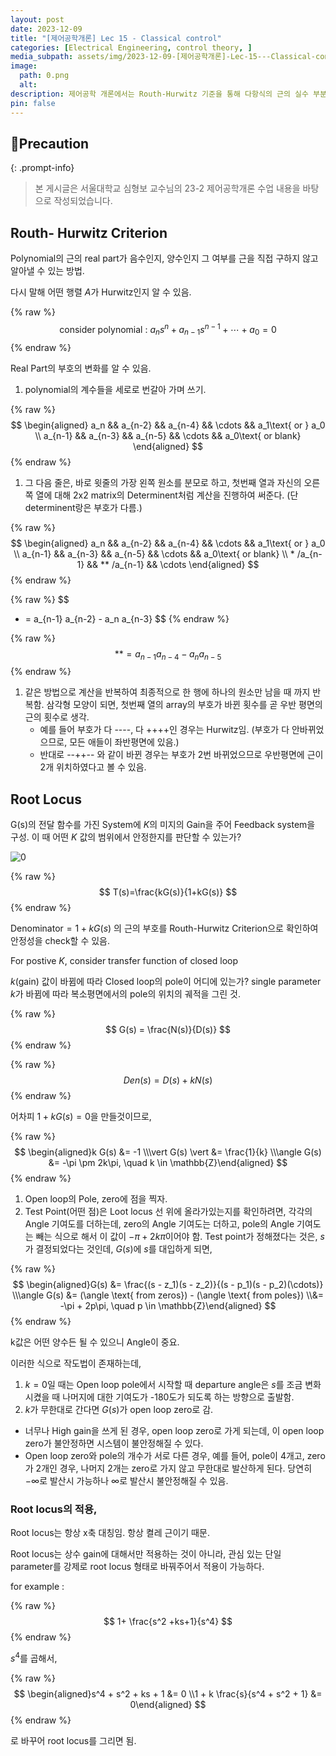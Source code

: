 ```yaml
---
layout: post
date: 2023-12-09
title: "[제어공학개론] Lec 15 - Classical control"
categories: [Electrical Engineering, control theory, ]
media_subpath: assets/img/2023-12-09-[제어공학개론]-Lec-15---Classical-control.md
image:
  path: 0.png
  alt:  
description: 제어공학 개론에서는 Routh-Hurwitz 기준을 통해 다항식의 근의 실수 부분의 부호 변화를 확인하고, Root Locus를 이용해 피드백 시스템의 안정성을 판단하는 방법을 설명합니다. Routh-Hurwitz 기준을 통해 다항식의 계수를 이용해 안정성을 체크하며, Root Locus는 개방 루프의 극과 제로의 위치 변화를 시각화하여 시스템의 안정성을 분석하는 데 사용됩니다.
pin: false
---
```



## 📢Precaution


{: .prompt-info}


> 본 게시글은 서울대학교 심형보 교수님의 23-2 제어공학개론 수업 내용을 바탕으로 작성되었습니다.


## Routh- Hurwitz Criterion


Polynomial의 근의 real part가 음수인지, 양수인지 그 여부를 근을 직접 구하지 않고 알아낼 수 있는 방법.


다시 말해 어떤 행렬 $A$가 Hurwitz인지 알 수 있음.


{% raw %}
$$
\text{consider polynomial : } a_n s^n + a_{n-1}s^{n-1} + \cdots +a_0 = 0
$$
{% endraw %}


Real Part의 부호의 변화를 알 수 있음.

1. polynomial의 계수들을 세로로 번갈아 가며 쓰기.

{% raw %}
$$
\begin{aligned} a_n && a_{n-2} && a_{n-4} && \cdots && a_1\text{ or } a_0 \\ a_{n-1} && a_{n-3} && a_{n-5} && \cdots && a_0\text{ or blank} \end{aligned}
$$
{% endraw %}

1. 그 다음 줄은, 바로 윗줄의 가장 왼쪽 원소를 분모로 하고, 첫번째 열과 자신의 오른쪽 열에 대해 2x2 matrix의 Determinent처럼 계산을 진행하여 써준다. (단 determinent랑은 부호가 다름.)

{% raw %}
$$
\begin{aligned} a_n && a_{n-2} && a_{n-4} && \cdots && a_1\text{ or } a_0 \\ a_{n-1} && a_{n-3} && a_{n-5} && \cdots && a_0\text{ or blank} \\ * /a_{n-1} && ** /a_{n-1} && \cdots \end{aligned}
$$
{% endraw %}


{% raw %}
$$
* = a_{n-1} a_{n-2} - a_n a_{n-3}
$$
{% endraw %}


{% raw %}
$$
** = a_{n-1} a_{n-4} - a_n a_{n-5}
$$
{% endraw %}

1. 같은 방법으로 계산을 반복하여 최종적으로 한 행에 하나의 원소만 남을 때 까지 반복함. 삼각형 모양이 되면, 첫번째 열의 array의 부호가 바뀐 횟수를 곧 우반 평면의 근의 횟수로 생각.
	- 예를 들어 부호가 다 ----, 다 ++++인 경우는 Hurwitz임. (부호가 다 안바뀌었으므로, 모든 애들이 좌반평면에 있음.)
	- 반대로 --++-- 와 같이 바뀐 경우는 부호가 2번 바뀌었으므로 우반평면에 근이 2개 위치하였다고 볼 수 있음.

## Root Locus


G(s)의 전달 함수를 가진 System에 $K$의 미지의 Gain을 주어 Feedback system을 구성. 이 때 어떤 $K$ 값의 범위에서 안정한지를 판단할 수 있는가?


![0](/0.png)


{% raw %}
$$
T(s)=\frac{kG(s)}{1+kG(s)}
$$
{% endraw %}


$\text{Denominator} = 1+kG(s)$ 의 근의 부호를 Routh-Hurwitz Criterion으로 확인하여 안정성을 check할 수 있음.


For postive $K$, consider transfer function of closed loop


$k$(gain) 값이 바뀜에 따라 Closed loop의 pole이 어디에 있는가?
single parameter $k$가 바뀜에 따라 복소평면에서의 pole의 위치의 궤적을 그린 것.



{% raw %}
$$
G(s) = \frac{N(s)}{D(s)}
$$
{% endraw %}


{% raw %}
$$
Den(s) = D(s)+kN(s)
$$
{% endraw %}


어차피 $1+kG(s) = 0$을 만들것이므로,


{% raw %}
$$
\begin{aligned}k G(s) &= -1 \\\vert G(s) \vert &= \frac{1}{k} \\\angle G(s) &= -\pi \pm 2k\pi, \quad k \in \mathbb{Z}\end{aligned}
$$
{% endraw %}

1. Open loop의 Pole, zero에 점을 찍자.
2. Test Point(어떤 점)은 Loot locus 선 위에 올라가있는지를 확인하려면, 각각의 Angle 기여도를 더하는데, zero의 Angle 기여도는 더하고, pole의 Angle 기여도는 빼는 식으로 해서 이 값이 $-\pi + 2k\pi$이어야 함.
Test point가 정해졌다는 것은, $s$가 결정되었다는 것인데, $G(s)$에 $s$를 대입하게 되면,

{% raw %}
$$
\begin{aligned}G(s) &= \frac{(s - z_1)(s - z_2)}{(s - p_1)(s - p_2)(\cdots)} \\\angle G(s) &= (\angle \text{ from zeros}) - (\angle \text{ from poles}) \\&= -\pi + 2p\pi, \quad p \in \mathbb{Z}\end{aligned}
$$
{% endraw %}


k값은 어떤 양수든 될 수 있으니 Angle이 중요.


이러한 식으로 작도법이 존재하는데,

1. $k=0$일 때는 Open loop pole에서 시작할 때 departure angle은 $s$를 조금 변화시켰을 때 나머지에 대한 기여도가 -180도가 되도록 하는 방향으로 출발함.
2. $k$가 무한대로 간다면 $G(s)$가 open loop zero로 감.
- 너무나 High gain을 쓰게 된 경우, open loop zero로 가게 되는데, 이 open loop zero가 불안정하면 시스템이 불안정해질 수 있다.
- Open loop zero와 pole의 개수가 서로 다른 경우, 예를 들어, pole이 4개고, zero가 2개인 경우, 나머지 2개는 zero로 가지 않고 무한대로 발산하게 된다. 당연히 $-\infty$로 발산시 가능하나 $\infty$로 발산시 불안정해질 수 있음.

### Root locus의 적용,


Root locus는 항상 x축 대칭임. 항상 켤레 근이기 때문.


Root locus는 상수 gain에 대해서만 적용하는 것이 아니라, 관심 있는 단일 parameter를 강제로 root locus 형태로 바꿔주어서 적용이 가능하다.


for example :


{% raw %}
$$
1+ \frac{s^2 +ks+1}{s^4}
$$
{% endraw %}


$s^4$를 곱해서,


{% raw %}
$$
\begin{aligned}s^4 + s^2 + ks + 1 &= 0 \\1 + k \frac{s}{s^4 + s^2 + 1} &= 0\end{aligned}
$$
{% endraw %}


로 바꾸어 root locus를 그리면 됨.


